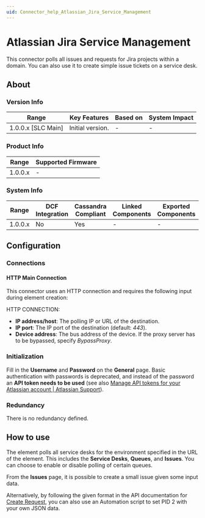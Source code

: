 ```yaml
---
uid: Connector_help_Atlassian_Jira_Service_Management
---
```


# Atlassian Jira Service Management

This connector polls all issues and requests for Jira projects within a domain. You can also use it to create simple issue tickets on a service desk.

## About

### Version Info

| Range              | Key Features     | Based on | System Impact |
|--------------------|------------------|----------|---------------|
| 1.0.0.x [SLC Main] | Initial version. | -        | -             |

### Product Info

| Range   | Supported Firmware |
|---------|--------------------|
| 1.0.0.x | -                  |

### System Info

| Range   | DCF Integration | Cassandra Compliant | Linked Components | Exported Components |
|---------|-----------------|---------------------|-------------------|---------------------|
| 1.0.0.x | No              | Yes                 | -                 | -                   |

## Configuration

### Connections

#### HTTP Main Connection

This connector uses an HTTP connection and requires the following input during element creation:

HTTP CONNECTION:

- **IP address/host**: The polling IP or URL of the destination.
- **IP port**: The IP port of the destination (default: *443*).
- **Device address**: The bus address of the device. If the proxy server has to be bypassed, specify *BypassProxy*.

### Initialization

Fill in the **Username** and **Password** on the **General** page. Basic authentication with passwords is deprecated, and instead of the password an **API token needs to be used** (see also [Manage API tokens for your Atlassian account \| Atlassian Support](https://support.atlassian.com/atlassian-account/docs/manage-api-tokens-for-your-atlassian-account/)).

### Redundancy

There is no redundancy defined.

## How to use

The element polls all service desks for the environment specified in the URL of the element. This includes the **Service Desks**, **Queues**, and **Issues**. You can choose to enable or disable polling of certain queues.

From the **Issues** page, it is possible to create a small issue given some input data.

Alternatively, by following the given format in the API documentation for [Create Request](https://developer.atlassian.com/cloud/jira/service-desk/rest/api-group-request/#api-rest-servicedeskapi-request-post), you can also use an Automation script to set PID 2 with your own JSON data.
